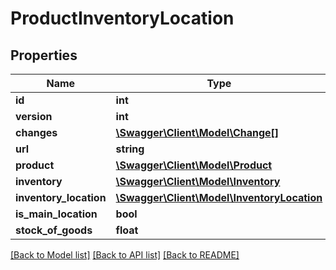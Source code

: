 # ProductInventoryLocation

## Properties
Name | Type | Description | Notes
------------ | ------------- | ------------- | -------------
**id** | **int** |  | [optional] 
**version** | **int** |  | [optional] 
**changes** | [**\Swagger\Client\Model\Change[]**](Change.md) |  | [optional] 
**url** | **string** |  | [optional] 
**product** | [**\Swagger\Client\Model\Product**](Product.md) |  | 
**inventory** | [**\Swagger\Client\Model\Inventory**](Inventory.md) |  | 
**inventory_location** | [**\Swagger\Client\Model\InventoryLocation**](InventoryLocation.md) |  | [optional] 
**is_main_location** | **bool** |  | [optional] 
**stock_of_goods** | **float** |  | [optional] 

[[Back to Model list]](../README.md#documentation-for-models) [[Back to API list]](../README.md#documentation-for-api-endpoints) [[Back to README]](../README.md)


